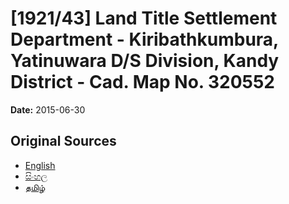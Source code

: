 # [1921/43] Land Title Settlement Department - Kiribathkumbura, Yatinuwara D/S Division, Kandy District - Cad. Map No. 320552

**Date:** 2015-06-30

## Original Sources

- [English](https://documents.gov.lk/view/extra-gazettes/2015/6/1921-43_E.pdf)
- [සිංහල](https://documents.gov.lk/view/extra-gazettes/2015/6/1921-43_S.pdf)
- [தமிழ்](https://documents.gov.lk/view/extra-gazettes/2015/6/1921-43_T.pdf)
